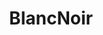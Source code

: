 ---
title: BlancNoir
crosslinks:
- lookatmexxx
- IncestPorn
- gowild_nsfw
- PrequelMemes
- analfingering
- orgasmcontrol
---